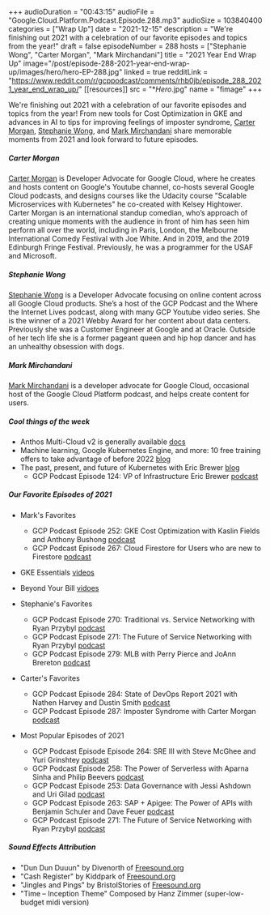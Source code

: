 +++
audioDuration = "00:43:15"
audioFile = "Google.Cloud.Platform.Podcast.Episode.288.mp3"
audioSize = 103840400
categories = ["Wrap Up"]
date = "2021-12-15"
description = "We're finishing out 2021 with a celebration of our favorite episodes and topics from the year!"
draft = false
episodeNumber = 288
hosts = ["Stephanie Wong", "Carter Morgan", "Mark Mirchandani"]
title = "2021 Year End Wrap Up"
image="/post/episode-288-2021-year-end-wrap-up/images/hero/hero-EP-288.jpg"
linked = true
redditLink = "https://www.reddit.com/r/gcppodcast/comments/rhb0jb/episode_288_2021_year_end_wrap_up/"
[[resources]]
  src = "**Hero*.jpg"
  name = "fimage"
+++

We're finishing out 2021 with a celebration of our favorite episodes and topics from the year! From new tools for Cost Optimization in GKE and advances in AI to tips for improving feelings of imposter syndrome, [Carter Morgan](https://twitter.com/carterthecomic), [Stephanie Wong](https://twitter.com/stephr_wong), and [Mark Mirchandani](https://twitter.com/markmirch) share memorable moments from 2021 and look forward to future episodes.

##### Carter Morgan

[Carter Morgan](https://twitter.com/carterthecomic) is Developer Advocate for Google Cloud, where he creates and hosts content on Google's Youtube channel, co-hosts several Google Cloud podcasts, and designs courses like the Udacity course "Scalable Microservices with Kubernetes" he co-created with Kelsey Hightower. Carter Morgan is an international standup comedian, who’s approach of creating unique moments with the audience in front of him has seen him perform all over the world, including in Paris, London, the Melbourne International Comedy Festival with Joe White. And in 2019, and the 2019 Edinburgh Fringe Festival. Previously, he was a programmer for the USAF and Microsoft.

##### Stephanie Wong

[Stephanie Wong](https://twitter.com/stephr_wong) is a Developer Advocate focusing on online content across all Google Cloud products. She’s a host of the GCP Podcast and the Where the Internet Lives podcast, along with many GCP Youtube video series. She is the winner of a 2021 Webby Award for her content about data centers. Previously she was a Customer Engineer at Google and at Oracle. Outside of her tech life she is a former pageant queen and hip hop dancer and has an unhealthy obsession with dogs. 

##### Mark Mirchandani

[Mark Mirchandani](https://twitter.com/markmirch) is a developer advocate for Google Cloud, occasional host of the Google Cloud Platform podcast, and helps create content for users.

##### Cool things of the week

* Anthos Multi-Cloud v2 is generally available [docs](https://cloud.google.com/anthos/clusters/docs/multi-cloud/reference/rest)
* Machine learning, Google Kubernetes Engine, and more: 10 free training offers to take advantage of before 2022 [blog](https://cloud.google.com/blog/topics/training-certifications/free-google-cloud-training-to-take-before-2022)
* The past, present, and future of Kubernetes with Eric Brewer [blog](https://cloud.google.com/blog/products/containers-kubernetes/the-rise-and-future-of-kubernetes-and-open-source-at-google)
     * GCP Podcast Episode 124: VP of Infrastructure Eric Brewer [podcast](https://www.gcppodcast.com/post/episode-124-vp-of-infrastructure-eric-brewer/)

##### Our Favorite Episodes of 2021 

* Mark's Favorites
     * GCP Podcast Episode 252: GKE Cost Optimization with Kaslin Fields and Anthony Bushong [podcast](https://gcppodcast.com/post/episode-252-gke-cost-optimization-with-kaslin-fields-and-anthony-bushong/)
     * GCP Podcast Episode 267: Cloud Firestore for Users who are new to Firestore [podcast](https://gcppodcast.com/post/episode-267-cloud-firestore-for-users-who-are-new-to-firestore/)
* GKE Essentials [videos](https://www.youtube.com/playlist?list=PLIivdWyY5sqLQ3m7WJDfBdMMqO12Q0vqg)
* Beyond Your Bill [vidoes](https://www.youtube.com/watch?v=NOOhDq1JyIM&list=PLIivdWyY5sqKJx6FwJMRcsnFIkkNFtsX9)
     
* Stephanie's Favorites
     * GCP Podcast Episode 270: Traditional vs. Service Networking with Ryan Przybyl [podcast](https://www.gcppodcast.com/post/episode-270-traditional-vs-service-networking-with-ryan-przybyl/)
     * GCP Podcast Episode 271: The Future of Service Networking with Ryan Przybyl [podcast](https://www.gcppodcast.com/post/episode-271-the-future-of-service-networking-with-ryan-przybyl/)
     * GCP Podcast Episode 279: MLB with Perry Pierce and JoAnn Brereton [podcast](https://www.gcppodcast.com/post/episode-279-mlb-with-perry-pierce-and-joann-brereton/)
     
* Carter's Favorites
     * GCP Podcast Episode 284: State of DevOps Report 2021 with Nathen Harvey and Dustin Smith [podcast](https://www.gcppodcast.com/post/episode-284-state-of-devops-report-2021-with-nathen-harvey-and-dustin-smith/)
     * GCP Podcast Episode 287: Imposter Syndrome with Carter Morgan [podcast](https://www.gcppodcast.com/post/episode-287-imposter-syndrome-in-tech-with-carter-morgan/)

* Most Popular Episodes of 2021
     * GCP Podcast Episode Episode 264: SRE III with Steve McGhee and Yuri Grinshtey [podcast](https://www.gcppodcast.com/post/episode-264-sre-iii-with-steve-mcghee-and-yuri-grinshteyn/)
     * GCP Podcast Episode 258: The Power of Serverless with Aparna Sinha and Philip Beevers [podcast](https://www.gcppodcast.com/post/episode-258-the-power-of-serverless-with-aparna-sinha-and-philip-beevers/)
     * GCP Podcast Episode 253: Data Governance with Jessi Ashdown and Uri Gilad [podcast](https://www.gcppodcast.com/post/episode-253-data-governance-with-jessi-ashdown-and-uri-gilad/)
     * GCP Podcast Episode 263: SAP + Apigee: The Power of APIs with Benjamin Schuler and Dave Feuer [podcast](https://www.gcppodcast.com/post/episode-263-sap-plus-apigee-the-power-of-apis-with-benjamin-schuler-and-dave-feuer/)
     * GCP Podcast Episode 271: The Future of Service Networking with Ryan Przybyl [podcast](https://www.gcppodcast.com/post/episode-271-the-future-of-service-networking-with-ryan-przybyl/)

##### Sound Effects Attribution

* "Dun Dun Duuun" by Divenorth of [Freesound.org](https://Freesound.org)
* "Cash Register" by Kiddpark of [Freesound.org](https://Freesound.org)
* "Jingles and Pings" by BristolStories of [Freesound.org](https://Freesound.org)
* "Time – Inception Theme" Composed by Hanz Zimmer (super-low-budget midi version) 





